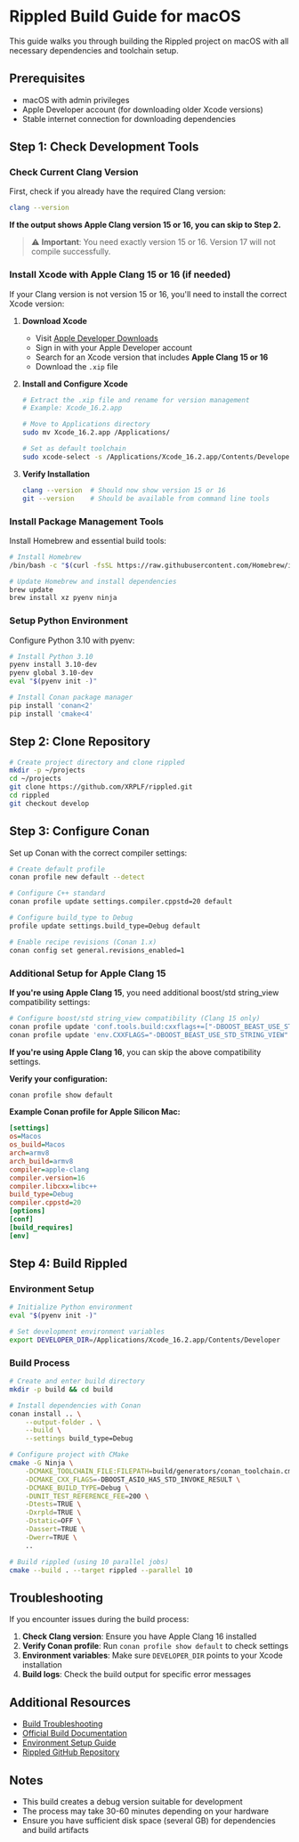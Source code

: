 # Rippled Build Guide for macOS

This guide walks you through building the Rippled project on macOS with all necessary dependencies and toolchain setup.

## Prerequisites

- macOS with admin privileges
- Apple Developer account (for downloading older Xcode versions)
- Stable internet connection for downloading dependencies

## Step 1: Check Development Tools

### Check Current Clang Version

First, check if you already have the required Clang version:

```bash
clang --version
```

**If the output shows Apple Clang version 15 or 16, you can skip to Step 2.**

> ⚠️ **Important**: You need exactly version 15 or 16. Version 17 will not compile successfully.

### Install Xcode with Apple Clang 15 or 16 (if needed)

If your Clang version is not version 15 or 16, you'll need to install the correct Xcode version:

1. **Download Xcode**

   - Visit [Apple Developer Downloads](https://developer.apple.com/download/more/)
   - Sign in with your Apple Developer account
   - Search for an Xcode version that includes **Apple Clang 15 or 16**
   - Download the `.xip` file

2. **Install and Configure Xcode**

   ```bash
   # Extract the .xip file and rename for version management
   # Example: Xcode_16.2.app

   # Move to Applications directory
   sudo mv Xcode_16.2.app /Applications/

   # Set as default toolchain
   sudo xcode-select -s /Applications/Xcode_16.2.app/Contents/Developer
   ```

3. **Verify Installation**
   ```bash
   clang --version  # Should now show version 15 or 16
   git --version    # Should be available from command line tools
   ```

### Install Package Management Tools

Install Homebrew and essential build tools:

```bash
# Install Homebrew
/bin/bash -c "$(curl -fsSL https://raw.githubusercontent.com/Homebrew/install/HEAD/install.sh)"

# Update Homebrew and install dependencies
brew update
brew install xz pyenv ninja
```

### Setup Python Environment

Configure Python 3.10 with pyenv:

```bash
# Install Python 3.10
pyenv install 3.10-dev
pyenv global 3.10-dev
eval "$(pyenv init -)"

# Install Conan package manager
pip install 'conan<2'
pip install 'cmake<4'
```

## Step 2: Clone Repository

```bash
# Create project directory and clone rippled
mkdir -p ~/projects
cd ~/projects
git clone https://github.com/XRPLF/rippled.git
cd rippled
git checkout develop
```

## Step 3: Configure Conan

Set up Conan with the correct compiler settings:

```bash
# Create default profile
conan profile new default --detect

# Configure C++ standard
conan profile update settings.compiler.cppstd=20 default

# Configure build_type to Debug
profile update settings.build_type=Debug default

# Enable recipe revisions (Conan 1.x)
conan config set general.revisions_enabled=1
```

### Additional Setup for Apple Clang 15

**If you're using Apple Clang 15**, you need additional boost/std string_view compatibility settings:

```bash
# Configure boost/std string_view compatibility (Clang 15 only)
conan profile update 'conf.tools.build:cxxflags+=["-DBOOST_BEAST_USE_STD_STRING_VIEW"]' default
conan profile update 'env.CXXFLAGS="-DBOOST_BEAST_USE_STD_STRING_VIEW"' default
```

**If you're using Apple Clang 16**, you can skip the above compatibility settings.

**Verify your configuration:**

```bash
conan profile show default
```

**Example Conan profile for Apple Silicon Mac:**

```ini
[settings]
os=Macos
os_build=Macos
arch=armv8
arch_build=armv8
compiler=apple-clang
compiler.version=16
compiler.libcxx=libc++
build_type=Debug
compiler.cppstd=20
[options]
[conf]
[build_requires]
[env]
```

## Step 4: Build Rippled

### Environment Setup

```bash
# Initialize Python environment
eval "$(pyenv init -)"

# Set development environment variables
export DEVELOPER_DIR=/Applications/Xcode_16.2.app/Contents/Developer
```

### Build Process

```bash
# Create and enter build directory
mkdir -p build && cd build

# Install dependencies with Conan
conan install .. \
    --output-folder . \
    --build \
    --settings build_type=Debug

# Configure project with CMake
cmake -G Ninja \
    -DCMAKE_TOOLCHAIN_FILE:FILEPATH=build/generators/conan_toolchain.cmake \
    -DCMAKE_CXX_FLAGS=-DBOOST_ASIO_HAS_STD_INVOKE_RESULT \
    -DCMAKE_BUILD_TYPE=Debug \
    -DUNIT_TEST_REFERENCE_FEE=200 \
    -Dtests=TRUE \
    -Dxrpld=TRUE \
    -Dstatic=OFF \
    -Dassert=TRUE \
    -Dwerr=TRUE \
    ..

# Build rippled (using 10 parallel jobs)
cmake --build . --target rippled --parallel 10
```

## Troubleshooting

If you encounter issues during the build process:

1. **Check Clang version**: Ensure you have Apple Clang 16 installed
2. **Verify Conan profile**: Run `conan profile show default` to check settings
3. **Environment variables**: Make sure `DEVELOPER_DIR` points to your Xcode installation
4. **Build logs**: Check the build output for specific error messages

## Additional Resources

- [Build Troubleshooting](https://github.com/XRPLF/rippled/blob/develop/BUILD.md#troubleshooting)
- [Official Build Documentation](https://github.com/XRPLF/rippled/blob/develop/BUILD.md)
- [Environment Setup Guide](https://github.com/XRPLF/rippled/blob/develop/docs/build/environment.md#macos)
- [Rippled GitHub Repository](https://github.com/XRPLF/rippled)

## Notes

- This build creates a debug version suitable for development
- The process may take 30-60 minutes depending on your hardware
- Ensure you have sufficient disk space (several GB) for dependencies and build artifacts

